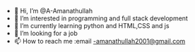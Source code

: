 - 👋 Hi, I’m @A-Amanathullah
- 👀 I’m interested in programming and full stack development
- 🌱 I’m currently learning python and HTML,CSS and js
- 💞️ I’m looking for a job 
- 📫 How to reach me :email -amanathullah2001@gmail.com

<!---
A-Amanathullah/A-Amanathullah is a ✨ special ✨ repository because its `README.md` (this file) appears on your GitHub profile.
You can click the Preview link to take a look at your changes.
--->
